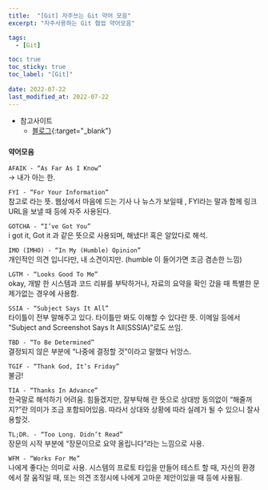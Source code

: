 ```yaml
---
title:  "[Git] 자주쓰는 Git 약어 모음"
excerpt: "자주사용하는 Git 협업 약어모음"

tags:
  - [Git]

toc: true
toc_sticky: true
toc_label: "[Git]"
 
date: 2022-07-22
last_modified_at: 2022-07-22
---
```


- 참고사이트
  - [블로그](https://hidekuma.github.io/github/abbreviation/abbreviation/){:target="_blank"}

### ``약어모음``

`AFAIK - “As Far As I Know”` <br>
-> 내가 아는 한.
<br>

`FYI - “For Your Information”` <br>
참고로 라는 뜻. 웹상에서 마음에 드는 기사 나 뉴스가 보일때 , FYI라는 말과 함께 링크 URL을 보낼 때 등에 자주 사용된다.
<br>

`GOTCHA - “I’ve Got You”` <br>
i got it, Got it 과 같은 뜻으로 사용되며, 해냈다! 혹은 알았다로 해석.
<br>

`IMO (IMHO) - “In My (Humble) Opinion”` <br>
개인적인 의견 입니다만, 내 소견이지만. (humble 이 들어가면 조금 겸손한 느낌)
<br>

`LGTM - “Looks Good To Me”` <br>
okay, 개발 한 시스템과 코드 리뷰를 부탁하거나, 자료의 요약을 확인 갔을 때 특별한 문제가없는 경우에 사용함.
<br>

`SSIA - “Subject Says It All”` <br>
타이틀이 전부 말해주고 있다. 타이틀만 봐도 이해할 수 있다란 뜻. 이메일 등에서 “Subject and Screenshot Says It All(SSSIA)”로도 쓰임.
<br>

`TBD - “To Be Determined”` <br>
결정되지 않은 부분에 “나중에 결정할 것”이라고 말했다 뉘앙스.
<br>

`TGIF - “Thank God, It’s Friday”` <br>
불금!
<br>

`TIA - “Thanks In Advance”` <br>
한국말로 해석하기 어려움. 힘들겠지만, 잘부탁해 란 뜻으로 상대방 동의없이 “해줄꺼지?”란 의미가 조금 포함되어있음. 따라서 상대와 상황에 따라 실례가 될 수 있으니 잘사용할것.
<br>

`TL;DR. - “Too Long. Didn’t Read”` <br>
장문의 시작 부분에 “장문이므로 요약 올립니다”라는 느낌으로 사용.
<br>

`WFM - “Works For Me”` <br>
나에게 좋다는 의미로 사용. 시스템의 프로토 타입을 만들어 테스트 할 때, 자신의 환경에서 잘 움직일 때, 또는 의견 조정시에 나에게 고마운 제안이있을 때 등에 사용됨.
<br>
